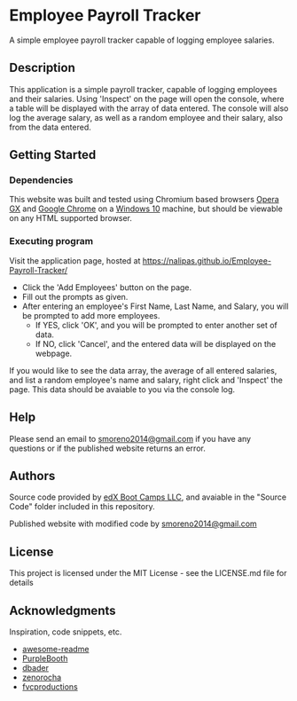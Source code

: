 # Employee Payroll Tracker

A simple employee payroll tracker capable of logging employee salaries.

## Description

This application is a simple payroll tracker, capable of logging employees and their salaries. Using 'Inspect' on the page will open the console, where a table will be displayed with the array of data entered. The console will also log the average salary, as well as a random employee and their salary, also from the data entered.

## Getting Started

### Dependencies

This website was built and tested using Chromium based browsers <a href="https://www.opera.com/gx">Opera GX</a> and <a href="(https://www.google.com/chrome/">Google Chrome</a> on a <a href="https://www.microsoft.com/en-us/software-download/windows10%20">Windows 10</a> machine, but should be viewable on any HTML supported browser.

### Executing program

Visit the application page, hosted at <a href="https://nalipas.github.io/Employee-Payroll-Tracker/">https://nalipas.github.io/Employee-Payroll-Tracker/</a>

* Click the 'Add Employees' button on the page.
* Fill out the prompts as given.
* After entering an employee's First Name, Last Name, and Salary, you will be prompted to add more employees.
    * If YES, click 'OK', and you will be prompted to enter another set of data.
    * If NO, click 'Cancel', and the entered data will be displayed on the webpage.

If you would like to see the data array, the average of all entered salaries, and list a random employee's name and salary, right click and 'Inspect' the page. This data should be avaiable to you via the console log. 


## Help

Please send an email to [smoreno2014\@gmail.com](mailto:smoreno2014@gmail.com?subject=Help) if you have any questions or if the published website returns an error.

## Authors

Source code provided by [edX Boot Camps LLC](https://www.edx.org/boot-camps), and avaiable in the "Source Code" folder included in this repository.

Published website with modified code by [smoreno2014\@gmail.com](mailto:smoreno2014@gmail.com?subject=Help)


## License

This project is licensed under the MIT License - see the LICENSE.md file for details

## Acknowledgments

Inspiration, code snippets, etc.
* [awesome-readme](https://github.com/matiassingers/awesome-readme)
* [PurpleBooth](https://gist.github.com/PurpleBooth/109311bb0361f32d87a2)
* [dbader](https://github.com/dbader/readme-template)
* [zenorocha](https://gist.github.com/zenorocha/4526327)
* [fvcproductions](https://gist.github.com/fvcproductions/1bfc2d4aecb01a834b46)
